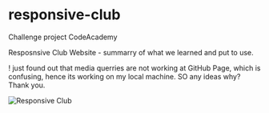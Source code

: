 # responsive-club
Challenge project CodeAcademy

Resposnsive Club Website - summarry of what we learned and put to use. 

! just found out that media querries are not working at GitHub Page, which is confusing, hence its working on my local machine. SO any ideas why? Thank you. 

![Responsive Club](https://user-images.githubusercontent.com/18562312/180751972-2a32b410-eefa-4ddb-9200-43317ad58cf9.png)
